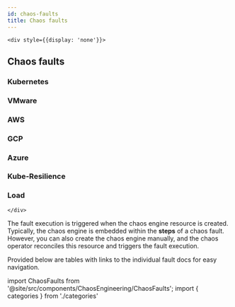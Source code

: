 ```yaml
---
id: chaos-faults
title: Chaos faults
---
```


```mdx-code-block
<div style={{display: 'none'}}>
```

## Chaos faults

### Kubernetes

### VMware

### AWS

### GCP

### Azure

### Kube-Resilience

### Load

```mdx-code-block
</div>
```

The fault execution is triggered when the chaos engine resource is created. Typically, the chaos engine is embedded within the **steps** of a chaos fault. However, you can also create the chaos engine manually, and the chaos operator reconciles this resource and triggers the fault execution.

Provided below are tables with links to the individual fault docs for easy navigation.

<!-- Custom component -->

import ChaosFaults from '@site/src/components/ChaosEngineering/ChaosFaults';
import { categories } from './categories'

<ChaosFaults categories={categories} />
